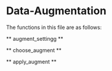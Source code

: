 # Data-Augmentation

The functions in this file are as follows:

** augment_settingg **

** choose_augment **

** apply_augment **
